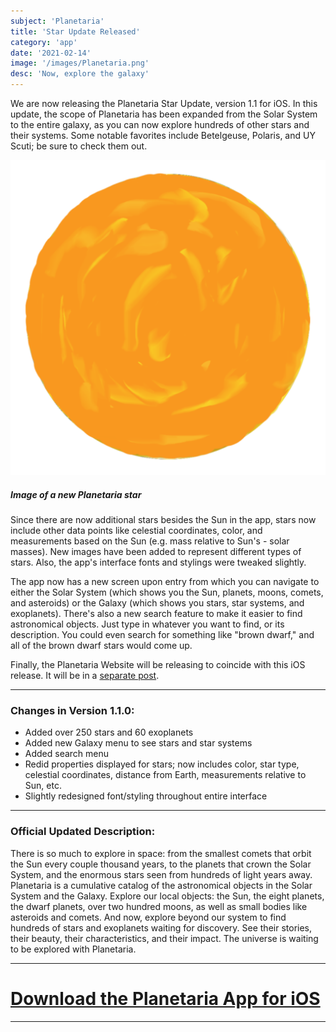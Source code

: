 ```yaml
---
subject: 'Planetaria'
title: 'Star Update Released'
category: 'app'
date: '2021-02-14'
image: '/images/Planetaria.png'
desc: 'Now, explore the galaxy'
---
```


We are now releasing the Planetaria Star Update, version 1.1 for iOS. In this update, the scope of Planetaria has been expanded from the Solar System to the entire galaxy, as you can now explore hundreds of other stars and their systems. Some notable favorites include Betelgeuse, Polaris, and UY Scuti; be sure to check them out. 

<img src="https://github.com/joerup2004/planetaria/blob/main/Images/Objects/Orange2.png?raw=true">

##### Image of a new Planetaria star

Since there are now additional stars besides the Sun in the app, stars now include other data points like celestial coordinates, color, and measurements based on the Sun (e.g. mass relative to Sun's - solar masses). New images have been added to represent different types of stars. Also, the app's interface fonts and stylings were tweaked slightly.

The app now has a new screen upon entry from which you can navigate to either the Solar System (which shows you the Sun, planets, moons, comets, and asteroids) or the Galaxy (which shows you stars, star systems, and exoplanets). There's also a new search feature to make it easier to find astronomical objects. Just type in whatever you want to find, or its description. You could even search for something like "brown dwarf," and all of the brown dwarf stars would come up.

Finally, the Planetaria Website will be releasing to coincide with this iOS release. It will be in a [separate post](./210215-pt-website).

---

### Changes in Version 1.1.0:
* Added over 250 stars and 60 exoplanets
* Added new Galaxy menu to see stars and star systems
* Added search menu
* Redid properties displayed for stars; now includes color, star type, celestial coordinates, distance from Earth, measurements relative to Sun, etc.
* Slightly redesigned font/styling throughout entire interface

---

### Official Updated Description:
There is so much to explore in space: from the smallest comets that orbit the Sun every couple thousand years, to the planets that crown the Solar System, and the enormous stars seen from hundreds of light years away. Planetaria is a cumulative catalog of the astronomical objects in the Solar System and the Galaxy. Explore our local objects: the Sun, the eight planets, the dwarf planets, over two hundred moons, as well as small bodies like asteroids and comets. And now, explore beyond our system to find hundreds of stars and exoplanets waiting for discovery. See their stories, their beauty, their characteristics, and their impact. The universe is waiting to be explored with Planetaria.

---

# [Download the Planetaria App for iOS](https://apps.apple.com/is/app/planetaria/id1546887479)

---

